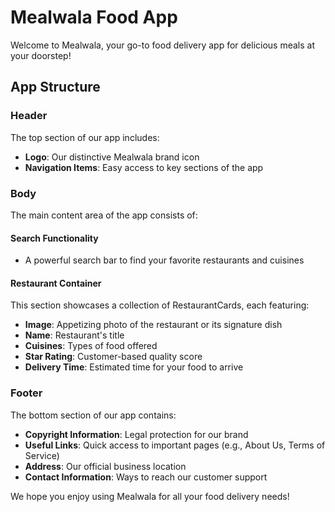 # Mealwala Food App

Welcome to Mealwala, your go-to food delivery app for delicious meals at your doorstep!

## App Structure

### Header
The top section of our app includes:
- **Logo**: Our distinctive Mealwala brand icon
- **Navigation Items**: Easy access to key sections of the app

### Body
The main content area of the app consists of:

#### Search Functionality
- A powerful search bar to find your favorite restaurants and cuisines

#### Restaurant Container
This section showcases a collection of RestaurantCards, each featuring:
- **Image**: Appetizing photo of the restaurant or its signature dish
- **Name**: Restaurant's title
- **Cuisines**: Types of food offered
- **Star Rating**: Customer-based quality score
- **Delivery Time**: Estimated time for your food to arrive

### Footer
The bottom section of our app contains:
- **Copyright Information**: Legal protection for our brand
- **Useful Links**: Quick access to important pages (e.g., About Us, Terms of Service)
- **Address**: Our official business location
- **Contact Information**: Ways to reach our customer support

We hope you enjoy using Mealwala for all your food delivery needs!